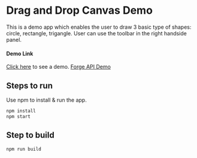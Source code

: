 # Drag and Drop Canvas Demo

This is a demo app which enables the user to draw 3 basic type of shapes: circle, rectangle, trigangle. User can use the toolbar in the right handside panel.

#### Demo Link

[Click here](http://forge-api-deepa.surge.sh) to see a demo. [Forge API Demo](http://forge-api-deepa.surge.sh)

## Steps to run

Use npm to install & run the app.

```bash
npm install
npm start
```

## Step to build

```bash
npm run build
```
